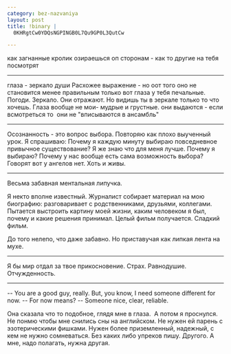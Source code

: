 ```yaml
--- 
category: bez-nazvaniya
layout: post
title: !binary |
  0KHRgtCw0YDQsNGPINGB0L7Qu9GP0L3QutCw

---
```

как загнанные кролик
озираешься оп сторонам - как то другие на тебя посмотрят

--------------
глаза - зеркало души
Расхожее выражение - но оот того оно не становится менее правильным
только вот глаза у тебя печальные.
Погоди. Зеркало.
Они отражают. Но видишь ты в зеркале только то что хочешь. Глаза вообще не мои- мудрые и грустные. они выдаются - если всмотреться то  они не "вписываются в ансамбль"

------------------------
Осознанность - это вопрос выбора.
Повторяю как плохо выученный урок.
Я спрашиваю: Почему я каждую минуту выбираю повседневное привычное существование?
Я же знаю что для меня лучше. Почему я выбираю? Почему у нас вообще есть сама возможность выбора?
Говорят вот у ангелов нет. Хоть и живы.

----------------------
Весьма забавная ментальная липучка.

Я некто вполне известный. Журналист собирает материал на мою биографию: разговаривает с родственниками,
друзьями, коллегами. Пытается выстроить картину моей жизни, каким человеком я был, почему и какие решения принимал.
Целый фильм получается. Сладкий фильм.

До того нелепо, что даже забавно. Но приставучая как липкая лента на мухе.

----------------------
Я бы мир отдал за твое прикосновение.
Страх. Равнодушие. Отчужденность.

----------------------
-- You are a good guy, really.
But, you know, I need someone different for now.
-- For now means?
-- Someone nice, clear, reliable.

Она сказала что то подобное, глядя мне в глаза.  А потом я проснулся.
Не понмю чтобы мне снились сны на английском.
Не нужен ей парень с эзотерическими фишками. Нужен более приземленный, надежный,
с кем не нужно сомневаться. Без каких либо упреков пишу. Другого.
А мне, надо полагать, нужна другая.
